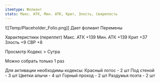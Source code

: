 ```yaml
---
itemtype: Фолиант
stats: Макс. АТК, Мин. АТК, Крит, Злость, Свирепость
---
```

![[Temp/Placeholder_Folio.png]]
Дает фолиант Перемены

Характеристики (переплет)
Макс. АТК +139
Мин. АТК +139
Крит +37
Злость +9
СВР +8

Просмотр Кодекс > Сутра

Можно собрать только 1 раз

Для активации необходимы кодексы: 
Красный лотос  - 2 шт
Под стеной  - 3 шт
Цветки алычи  - 4 шт
Горный проход  - 2 шт
Раздумья поэта  - 2 шт

